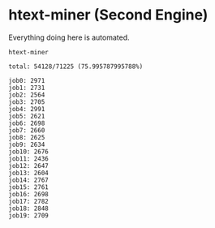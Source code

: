 # htext-miner (Second Engine)

Everything doing here is automated.

```
htext-miner

total: 54128/71225 (75.995787995788%)

job0: 2971
job1: 2731
job2: 2564
job3: 2705
job4: 2991
job5: 2621
job6: 2698
job7: 2660
job8: 2625
job9: 2634
job10: 2676
job11: 2436
job12: 2647
job13: 2604
job14: 2767
job15: 2761
job16: 2698
job17: 2782
job18: 2848
job19: 2709
```
